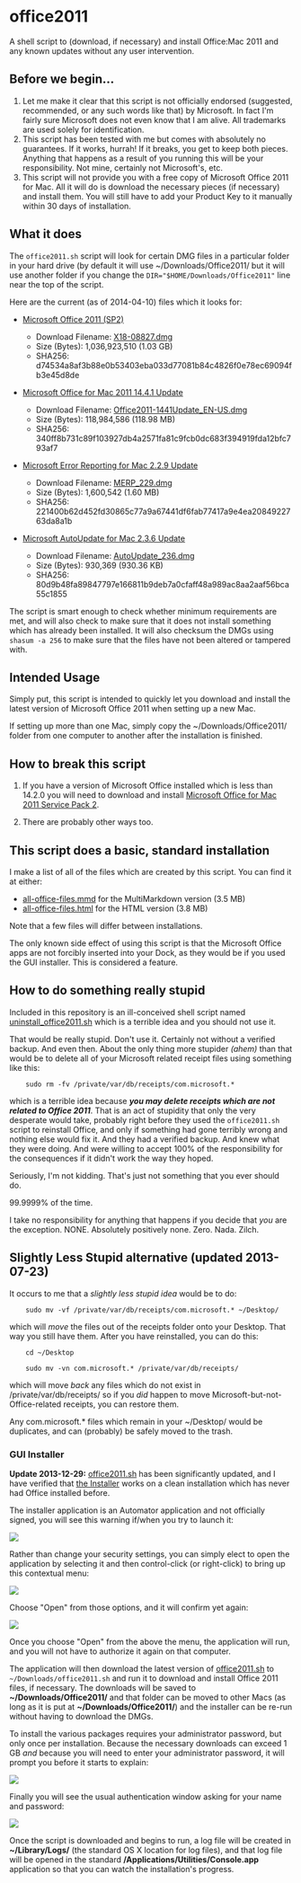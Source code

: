 office2011
==========

A shell script to (download, if necessary) and install Office:Mac 2011 and any known updates without any user intervention.

## Before we begin… ##

1. Let me make it clear that this script is not officially endorsed (suggested, recommended, or any such words like that) by Microsoft. In fact I'm fairly sure Microsoft does not even know that I am alive. All trademarks are used solely for identification.
2. This script has been tested with me but comes with absolutely no guarantees. If it works, hurrah! If it breaks, you get to keep both pieces. Anything that happens as a result of you running this will be your responsibility. Not mine, certainly not Microsoft's, etc.
3. This script will not provide you with a free copy of Microsoft Office 2011 for Mac. All it will do is download the necessary pieces (if necessary) and install them. You will still have to add your Product Key to it manually within 30 days of installation.

## What it does ##

The `office2011.sh`  script will look for certain DMG files in a particular folder in your hard drive (by default it will use ~/Downloads/Office2011/ but it will use another folder if you change the `DIR="$HOME/Downloads/Office2011"` line near the top of the script.

Here are the current (as of 2014-04-10) files which it looks for:

* [Microsoft Office 2011 (SP2)](http://www.heidoc.net/joomla/technology-science/microsoft/61-office-2011-for-mac-direct-download-links)
	* Download Filename: [X18-08827.dmg](http://msft.digitalrivercontent.net/mac/X18-08827.dmg)
	* Size (Bytes): 1,036,923,510 (1.03 GB)
	* SHA256: d74534a8af3b88e0b53403eba033d77081b84c4826f0e78ec69094fb3e45d8de

* [Microsoft Office for Mac 2011 14.4.1 Update](http://www.microsoft.com/en-us/download/details.aspx?id=42373)
	* Download Filename: [Office2011-1441Update_EN-US.dmg](http://download.microsoft.com/download/A/6/9/A69FE062-D726-456E-A8AA-B1D2A292300E/Office2011-1441Update_EN-US.dmg)
	* Size (Bytes): 118,984,586 (118.98 MB)
	* SHA256: 340ff8b731c89f103927db4a2571fa81c9fcb0dc683f394919fda12bfc793af7

* [Microsoft Error Reporting for Mac 2.2.9 Update](http://www.microsoft.com/en-us/download/details.aspx?id=35382)
	* Download Filename: [MERP_229.dmg](http://download.microsoft.com/download/B/F/B/BFB8DEB8-91CD-4722-AE6F-476C4013CFFC/MERP_229.dmg)
	* Size (Bytes): 1,600,542 (1.60 MB)
	* SHA256: 221400b62d452fd30865c77a9a67441df6fab77417a9e4ea2084922763da8a1b

* [Microsoft AutoUpdate for Mac 2.3.6 Update](http://www.microsoft.com/en-us/download/details.aspx?id=35381)
	* Download Filename: [AutoUpdate_236.dmg](http://download.microsoft.com/download/B/0/D/B0DB40D2-FF90-4633-925A-B8A7D4183279/AutoUpdate_236.dmg)
	* Size (Bytes): 930,369 (930.36 KB)
	* SHA256: 80d9b48fa89847797e166811b9deb7a0cfaff48a989ac8aa2aaf56bca55c1855

The script is smart enough to check whether minimum requirements are met, and will also check to make sure that it does not install something which has already been installed. It will also checksum the DMGs using `shasum -a 256` to make sure that the files have not been altered or tampered with.

## Intended Usage

Simply put, this script is intended to quickly let you download and install the latest version of Microsoft Office 2011 when setting up a new Mac.

If setting up more than one Mac, simply copy the ~/Downloads/Office2011/ folder from one computer to another after the installation is finished.

## How to break this script ##

1. If you have a version of Microsoft Office installed which is less than 14.2.0 you will need to download and install [Microsoft Office for Mac 2011 Service Pack 2](http://www.microsoft.com/en-us/download/details.aspx?id=29419).

2. There are probably other ways too.

## This script does a basic, standard installation ##

I make a list of all of the files which are created by this script. You can find it at either:

* [all-office-files.mmd][5] for the MultiMarkdown version (3.5 MB)
* [all-office-files.html][6] for the HTML version (3.8 MB)

Note that a few files will differ between installations.

The only known side effect of using this script is that the Microsoft Office apps are not
forcibly inserted into your Dock, as they would be if you used the GUI installer.
This is considered a feature.

## How to do something really stupid

Included in this repository is an ill-conceived shell script named [uninstall_office2011.sh][666] which is a terrible idea and you should not use it.

That would be really stupid. Don't use it. Certainly not without a verified backup. And even then. About the only thing more stupider *(ahem)* than that would be to delete all of your Microsoft related receipt files using something like this:

		sudo rm -fv /private/var/db/receipts/com.microsoft.*

which is a terrible idea because ***you may delete receipts which are not related to Office 2011***. That is an act of stupidity that only the very desperate would take, probably right before they used the `office2011.sh` script to reinstall Office, and only if something had gone terribly wrong and nothing else would fix it. And they had a verified backup. And knew what they were doing. And were willing to accept 100% of the responsibility for the consequences if it didn't work the way they hoped.

Seriously, I'm not kidding. That's just not something that you ever should do.

99.9999% of the time.

I take no responsibility for anything that happens if you decide that *you* are the exception. NONE. Absolutely positively none. Zero. Nada. Zilch.

## Slightly Less Stupid alternative (updated 2013-07-23)
It occurs to me that a *slightly less stupid idea* would be to do:

		sudo mv -vf /private/var/db/receipts/com.microsoft.* ~/Desktop/

which will *move* the files out of the receipts folder onto your Desktop. That way you still have them. After you have reinstalled, you can do this:

		cd ~/Desktop

		sudo mv -vn com.microsoft.* /private/var/db/receipts/

which will move *back* any files which do not exist in /private/var/db/receipts/ so if you *did* happen to move Microsoft-but-not-Office-related receipts, you can restore them.

Any com.microsoft.* files which remain in your ~/Desktop/ would be duplicates, and can (probably) be safely moved to the trash.


### GUI Installer ###

**Update 2013-12-29:** [office2011.sh][11] has been significantly updated, and I have verified that [the Installer](https://github.com/tjluoma/office2011/raw/master/Installer.zip) works on a clean installation which has never had Office installed before.

The installer application is an Automator application and not officially signed, you will see this warning if/when you try to launch it:

![](images/01-Install-Office-2011-Cant-Be-Opened.png)

Rather than change your security settings, you can simply elect to open the application by selecting it and then control-click (or right-click) to bring up this  contextual menu:

![](images/02-Install-Office-2011-Control-Click-Open.png)

Choose "Open" from those options, and it will confirm yet again:

![](images/03-Install-Office-2011-Is-From-Unidentified-Developer.png)

Once you choose "Open" from the above the menu, the application will run, and you will not have to authorize it again on that computer.

The application will then download the latest version of [office2011.sh][11] to `~/Downloads/office2011.sh` and run it to download and install Office 2011 files, if necessary. The downloads will be saved to **~/Downloads/Office2011/** and that folder can be moved to other Macs (as long as it is put at **~/Downloads/Office2011/**) and the installer can be re-run without having to download the DMGs.

To install the various packages requires your administrator password, but only once per installation. Because the necessary downloads can exceed 1 GB *and* because you will need to enter your administrator password, it will prompt you before it starts to explain:

![](images/04-Install-Office-2011-Will-Download-And-Install.png)

Finally you will see the usual authentication window asking for your name and password:

![](images/05-osascript-wants-your-password.png)

Once the script is downloaded and begins to run, a log file will be created in **~/Library/Logs/** (the standard OS X location for log files), and that log file will be opened in the standard **/Applications/Utilities/Console.app** application so that you can watch the installation's progress.

<!-- Reference Links -->

[1]: http://www.heidoc.net/joomla/technology-science/microsoft/61-office-2011-for-mac-direct-download-links

[2]: http://www.microsoft.com/en-us/download/details.aspx?id=35382

[3]: http://www.microsoft.com/en-us/download/details.aspx?id=35381

[4]: http://www.microsoft.com/en-us/download/details.aspx?id=42373

[5]: https://raw.github.com/tjluoma/office2011/master/all-office-files.mmd

[6]: https://raw.github.com/tjluoma/office2011/master/all-office-files.html

[11]: https://github.com/tjluoma/office2011/blob/master/office2011.sh

[666]: https://raw.github.com/tjluoma/office2011/master/uninstall_office2011.sh


[msft.digitalrivercontent.net]: http://msft.digitalrivercontent.net/mac/X18-08827.dmg
